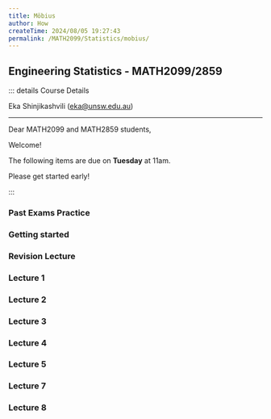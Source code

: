 ```yaml
---
title: Möbius
author: How
createTime: 2024/08/05 19:27:43
permalink: /MATH2099/Statistics/mobius/
---
```


<script setup>
  import MobiusTitle from '@MobiusTitleCard';
</script>

## Engineering Statistics - MATH2099/2859

::: details Course Details

Eka Shinjikashvili (eka@unsw.edu.au)

  -------------------------------------------------------

Dear MATH2099 and MATH2859 students,

Welcome!

 

The following items are due on **Tuesday** at 11am.

Please get started early!

:::

<div class="how_qb">

### Past Exams Practice

<MobiusTitle title="Final Exam 2020 T2 (Stats questions)" src="Past Exams/Final Exam 2020 T2 (Stats questions)"/>

</div>

<div class="how_qb">

### Getting started

<MobiusTitle title="Declaration - Must be completed first" src="Getting started/Declaration"/>

</div>

<div class="how_qb">

### Revision Lecture

 <MobiusTitle title="R.1 Definitions and notation" src="Revision Lecture/R.1 Definitions and notation" />
 
 <MobiusTitle title="R.2 Probability rules" src="Revision Lecture/R.2 Probability rules" />

 <MobiusTitle title="R.3 Equally likely outcomes" src="Revision Lecture/R.3 Equally likely outcomes" />

 <MobiusTitle title="R.4 Conditional probability" src="Revision Lecture/R.4 Conditional probability" />

 <MobiusTitle title="R.5 Conditional probability rules" src="Revision Lecture/R.5 Conditional probability rules" />

 <MobiusTitle title="R.6 Independence of two events" src="Revision Lecture/R.6 Independence of two events" />


<p>
 <MobiusTitle title="Revision Lecture Quiz" src="Revision Lecture/Revision Lecture Quiz" />
</p>

</div>

<div class="how_qb">

### Lecture 1

 <MobiusTitle title="1.1 What is statistics?" src="Lecture 1/1.1 What is statistics" />

 <MobiusTitle title="1.2 The statistical process" src="Lecture 1/1.2 The statistical process" />

 <MobiusTitle title="1.3 Populations and samples" src="Lecture 1/1.3 Populations and samples" />

 <MobiusTitle title="1.4 Random sampling" src="Lecture 1/1.4 Random sampling" />

 <MobiusTitle title="1.5 Two key considerations in data analysis" src="Lecture 1/1.5 Two key considerations in data analysis" />

 <MobiusTitle title="1.6 Descriptive statistics" src="Lecture 1/1.6 Descriptive statistics" />

  <MobiusTitle title="1.7 Graphical summaries" src="Lecture 1/1.7 Graphical summaries" />

  <MobiusTitle title="1.8 Numerical summaries" src="Lecture 1/1.8 Numerical summaries" />

<p>
  <MobiusTitle title="Lecture 1 Quiz" src="Lecture 1/Lecture 1 Quiz" />
</p>

</div>


<div class="how_qb">

### Lecture 2

<MobiusTitle title="2.1 Random variables and cumulative distribution functions" src="Lecture 2/2.1 Random variables and cumulative distribution functions" />

<MobiusTitle title="2.2 Discrete random variables" src="Lecture 2/2.2 Discrete random variables" />

<MobiusTitle title="2.3 Continuous random variables" src="Lecture 2/2.3 Continuous random variables" />

<MobiusTitle title="2.4 Expectation and variance of a random variable" src="Lecture 2/2.4 Expectation and variance of a random variable" />

<MobiusTitle title="2.5 Jointly distributed random variables" src="Lecture 2/2.5 Jointly distributed random variables" />

<MobiusTitle title="2.6 Covariance and correlation" src="Lecture 2/2.6 Covariance and correlation" />

<p>
  <MobiusTitle title="Lecture 2 Quiz" src="Lecture 2/Lecture 2 Quiz" />
</p>

</div>

<div class="how_qb">

### Lecture 3

<MobiusTitle title="3.1 The Binomial distribution" src="Lecture 3/3.1 The Binomial distribution" />

<MobiusTitle title="3.2 The Poisson distribution" src="Lecture 3/3.2 The Poisson distribution" />

<MobiusTitle title="3.3 The Uniform distribution" src="Lecture 3/3.3 The Uniform distribution" />

<MobiusTitle title="3.4 The Exponential distribution" src="Lecture 3/3.4 The Exponential distribution" />

<MobiusTitle title="3.5 The Normal distribution" src="Lecture 3/3.5 The Normal distribution" />

<MobiusTitle title="3.6 Checking if data are normally distributed" src="Lecture 3/3.6 Checking if data are normally distributed" />

<p>
    <MobiusTitle title="Lecture 3 Quiz" src="Lecture 3/Lecture 3 Quiz" />
</p>

</div>


<div class="how_qb">

### Lecture 4

<MobiusTitle title="4.1 Statistical Inference" src="Lecture 4/4.1 Statistical Inference" />

<MobiusTitle title="4.2 Estimators and sampling distributions" src="Lecture 4/4.2 Estimators and sampling distributions" />

<MobiusTitle title="4.3 The sampling distribution of an estimator" src="Lecture 4/4.3 The sampling distribution of an estimator" />

<MobiusTitle title="4.4 The Central Limit Theorem" src="Lecture 4/4.4 The Central Limit Theorem" />

<MobiusTitle title="4.5 Properties of estimators" src="Lecture 4/4.5 Properties of estimators" />

<MobiusTitle title="4.6 Standard error of a point estimate" src="Lecture 4/4.6 Standard error of a point estimate" />

<p>
    <MobiusTitle title="Lecture 4 Quiz" src="Lecture 4/Lecture 4 Quiz" />
</p>


</div>

<div class="how_qb">

### Lecture 5

<MobiusTitle title="5.1 Introduction to Confidence Intervals" src="Lecture 5/5.1 Introduction to Confidence Intervals" />

<MobiusTitle title="5.2 A confidence interval for mu when sigma is known" src="Lecture 5/5.2 A confidence interval for mu when sigma is known" />

<MobiusTitle title="5.3 Sample size determination using a CI" src="Lecture 5/5.3 Sample size determination using a CI" />

<MobiusTitle title="5.4 One-sided confidence intervals" src="Lecture 5/5.4 One-sided confidence intervals" />

<MobiusTitle title="5.5 Confidence interval for the mean of a distribution, variance unknown" src="Lecture 5/5.5 Confidence interval for the mean of a distribution, variance unknown" />

<MobiusTitle title="5.6 Confidence interval for a proportion" src="Lecture 5/5.6 Confidence interval for a proportion" />

<p>
    <MobiusTitle title="Lecture 5 Quiz" src="Lecture 5/Lecture 5 Quiz" />
</p>

</div>


<div class="how_qb">

### Lecture 7

<MobiusTitle title="7.1 The Reasoning for Hypothesis Tests" src="Lecture 7/7.1 The Reasoning for Hypothesis Tests" />

<MobiusTitle title="7.2 Rejection Regions" src="Lecture 7/7.2 Rejection Regions" />

<MobiusTitle title="7.3 One-sided and two-sided tests about means and proportions" src="Lecture 7/7.3 One-sided and two-sided tests about means and proportions" />

<MobiusTitle title="7.4 Assumptions" src="Lecture 7/7.4 Assumptions" />

<MobiusTitle title="7.5 Errors and power" src="Lecture 7/7.5 Errors and power" />

<MobiusTitle title="7.6 Hypothesis tests and confidence intervals" src="Lecture 7/7.6 Hypothesis tests and confidence intervals" />

<p>
    <MobiusTitle title="Lecture 7 Quiz" src="Lecture 7/Lecture 7 Quiz" />
</p>

</div>


<div class="how_qb">

### Lecture 8

<MobiusTitle title="8.1 Comparative experiments" src="Lecture 8/8.1 Comparative experiments" />

<MobiusTitle title="8.2 Two-sample test" src="Lecture 8/8.2 Two-sample test" />

<MobiusTitle title="8.3 Confidence intervals for mean difference" src="Lecture 8/8.3 Confidence intervals for mean difference" />

<MobiusTitle title="8.4 Paired samples" src="Lecture 8/8.4 Paired samples" />

<p>
    <MobiusTitle title="Lecture 8 Quiz" src="Lecture 8/Lecture 8 Quiz" />
</p>

</div>

